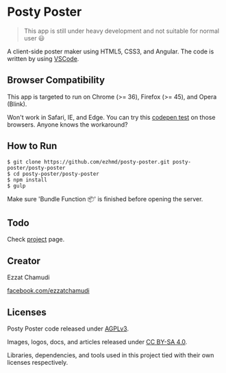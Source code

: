 # Posty Poster

> This app is still under heavy development and not suitable for normal user 😃

A client-side poster maker using HTML5, CSS3, and Angular. The code is written by using [VSCode](https://github.com/Microsoft/vscode).

## Browser Compatibility

This app is targeted to run on Chrome (>= 36), Firefox (>= 45), and Opera (Blink).

Won't work in Safari, IE, and Edge. You can try this [codepen test](http://codepen.io/ezh/pen/RrLZqM) on those browsers. Anyone knows the workaround?

## How to Run

```
$ git clone https://github.com/ezhmd/posty-poster.git posty-poster/posty-poster
$ cd posty-poster/posty-poster
$ npm install
$ gulp
```

Make sure 'Bundle Function 📦' is finished before opening the server.

## Todo

Check [project](https://github.com/ezhmd/posty-poster/projects) page.

## Creator

Ezzat Chamudi

[facebook.com/ezzatchamudi](https://facebook.com/ezzatchamudi)

## Licenses

Posty Poster code released under [AGPLv3](http://www.gnu.org/licenses/agpl-3.0.html). 

Images, logos, docs, and articles released under [CC BY-SA 4.0](https://creativecommons.org/licenses/by-sa/4.0/). 

Libraries, dependencies, and tools used in this project tied with their own licenses respectively.